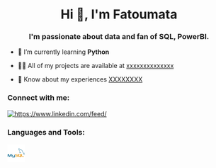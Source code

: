 <h1 align="center">Hi 👋, I'm Fatoumata</h1>
<h3 align="center">I'm passionate about data and fan of SQL, PowerBI.</h3>

- 🌱 I’m currently learning **Python**

- 👨‍💻 All of my projects are available at [xxxxxxxxxxxxxx](xxxxxxxxxxxxxx)

- 📄 Know about my experiences [XXXXXXXX](XXXXXXXX)

<h3 align="left">Connect with me:</h3>
<p align="left">
<a href="https://linkedin.com/in/https://www.linkedin.com/feed/" target="blank"><img align="center" src="https://raw.githubusercontent.com/rahuldkjain/github-profile-readme-generator/master/src/images/icons/Social/linked-in-alt.svg" alt="https://www.linkedin.com/feed/" height="30" width="40" /></a>
</p>

<h3 align="left">Languages and Tools:</h3>
<p align="left"> <a href="https://www.mysql.com/" target="_blank" rel="noreferrer"> <img src="https://raw.githubusercontent.com/devicons/devicon/master/icons/mysql/mysql-original-wordmark.svg" alt="mysql" width="40" height="40"/> </a> </p>
